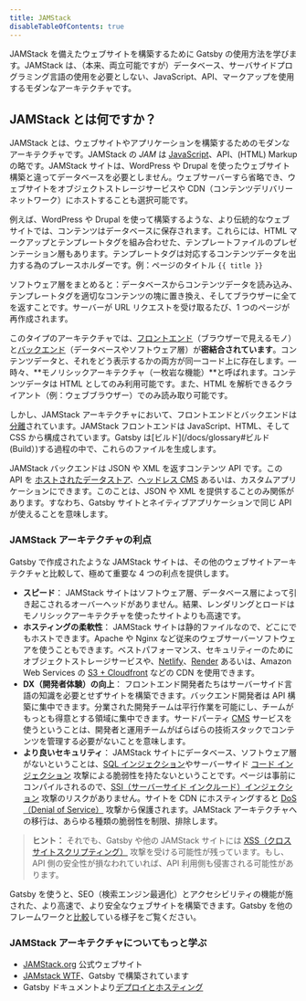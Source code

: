 ```yaml
---
title: JAMStack
disableTableOfContents: true
---
```


JAMStack を備えたウェブサイトを構築するために Gatsby の使用方法を学びます。JAMStack は、（本来、両立可能ですが）データベース、サーバサイドプログラミング言語の使用を必要としない、JavaScript、API、マークアップを使用するモダンなアーキテクチャです。

## JAMStack とは何ですか？

JAMStack とは、ウェブサイトやアプリケーションを構築するためのモダンなアーキテクチャです。JAMStack の _<abbr>JAM</abbr>_ は [JavaScript](/docs/glossary#javascript)、API、(HTML) Markup の略です。JAMStack サイトは、WordPress や Drupal を使ったウェブサイト構築と違ってデータベースを必要としません。ウェブサーバーすら省略でき、ウェブサイトをオブジェクトストレージサービスや CDN（コンテンツデリバリーネットワーク）にホストすることも選択可能です。

例えば、WordPress や Drupal を使って構築するような、より伝統的なウェブサイトでは、コンテンツはデータベースに保存されます。これらには、HTML マークアップとテンプレートタグを組み合わせた、テンプレートファイルのプレゼンテーション層もあります。テンプレートタグは対応するコンテンツデータを出力する為のプレースホルダーです。例：ページのタイトル `{{ title }}`

ソフトウェア層をまとめると：データベースからコンテンツデータを読み込み、テンプレートタグを適切なコンテンツの塊に置き換え、そしてブラウザーに全てを返すことです。サーバーが URL リクエストを受け取るたび、1 つのページが再作成されます。

このタイプのアーキテクチャでは、[フロントエンド](/docs/glossary#フロントエンド (Frontend))（ブラウザーで見えるモノ）と[バックエンド](/docs/glossary#バックエンド (Backend))（データベースやソフトウェア層）が**密結合されています**。コンテンツデータと、それをどう表示するかの両方が同一コード上に存在します。&mdash; 時々、**モノリシックアーキテクチャ（一枚岩な機能）**と呼ばれます。コンテンツデータは HTML としてのみ利用可能です。また、HTML を解析できるクライアント（例：ウェブブラウザー）でのみ読み取り可能です。

しかし、JAMStack アーキテクチャにおいて、フロントエンドとバックエンドは[分離](/docs/glossary#分離 (Decoupled))されています。JAMStack フロントエンドは JavaScript、HTML、そして CSS から構成されています。Gatsby は[ビルド](/docs/glossary#ビルド (Build）)する過程の中で、これらのファイルを生成します。

JAMStack バックエンドは JSON や XML を返すコンテンツ API です。この API を [ホストされたデータストア](/docs/sourcing-from-hosted-services/)、[ヘッドレス CMS](/docs/headless-cms/) あるいは、カスタムアプリケーションにできます。このことは、JSON や XML を提供することのみ関係があります。すなわち、Gatsby サイトとネイティブアプリケーションで同じ API が使えることを意味します。

### JAMStack アーキテクチャの利点

Gatsby で作成されたような JAMStack サイトは、その他のウェブサイトアーキテクチャと比較して、極めて重要な 4 つの利点を提供します。

- **スピード**： JAMStack サイトはソフトウェア層、データベース層によって引き起こされるオーバーヘッドがありません。結果、レンダリングとロードはモノリシックアーキテクチャを使ったサイトよりも高速です。
- **ホスティングの柔軟性**： JAMStack サイトは静的ファイルなので、どこにでもホストできます。Apache や Nginx など従来のウェブサーバーソフトウェアを使うこともできます。ベストパフォーマンス、セキュリティーのためにオブジェクトストレージサービスや、[Netlify](/docs/deploying-to-netlify)、[Render](/docs/deploying-to-render) あるいは、Amazon Web Services の [S3 + Cloudfront](/docs/deploying-to-s3-cloudfront) などの CDN を使用できます。
- **DX（開発者体験）の向上**： フロントエンド開発者たちはサーバーサイド言語の知識を必要とせずサイトを構築できます。バックエンド開発者は API 構築に集中できます。分業された開発チームは平行作業を可能にし、チームがもっとも得意とする領域に集中できます。サードパーティ [CMS](/docs/glossary#cms) サービスを使うということは、開発者と運用チームがばらばらの技術スタックでコンテンツを管理する必要がないことを意味します。
- **より良いセキュリティ**： JAMStack サイトにデータベース、ソフトウェア層がないということは、[SQL インジェクション](https://www.owasp.org/index.php/SQL_Injection)やサーバーサイド [コード インジェクション](https://www.owasp.org/index.php/Code_Injection) 攻撃による脆弱性を持たないということです。ページは事前にコンパイルされるので、[SSI（サーバーサイド インクルード）インジェクション](<https://www.owasp.org/index.php/Server-Side_Includes_(SSI)_Injection>) 攻撃のリスクがありません。サイトを CDN にホスティングすると [DoS（Denial of Service）](https://www.owasp.org/index.php/Denial_of_Service) 攻撃から保護されます。JAMStack アーキテクチャへの移行は、あらゆる種類の脆弱性を制限、排除します。

> **ヒント：** それでも、Gatsby や他の JAMStack サイトには [XSS（クロスサイトスクリプティング）](https://www.owasp.org/index.php/Types_of_Cross-Site_Scripting) 攻撃を受ける可能性が残っています。もし、API 側の安全性が損なわれていれば、API 利用側も侵害される可能性があります。

Gatsby を使うと、SEO（検索エンジン最適化）とアクセシビリティの機能が施された、より高速で、より安全なウェブサイトを構築できます。Gatsby を他のフレームワークと[比較](/features/)している様子をご覧ください。

### JAMStack アーキテクチャについてもっと学ぶ

- [JAMStack.org](https://jamstack.org/) 公式ウェブサイト
- [JAMstack WTF](https://jamstack.wtf/)、Gatsby で構築されています
- Gatsby ドキュメントより[デプロイとホスティング](/docs/deploying-and-hosting/)
